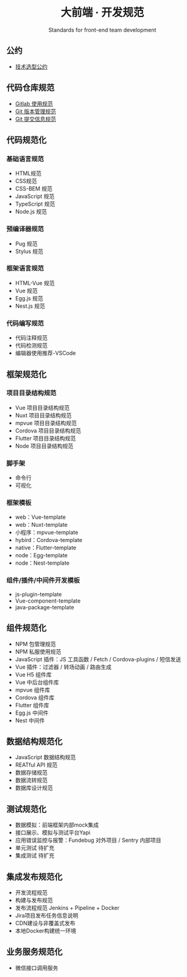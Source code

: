 # <div align="center">大前端 · 开发规范</div>

<div align="center">Standards for front-end team development</div>


## 公约

- [技术选型公约](docs/技术选型公约.md)

## 代码仓库规范

- [Gitlab 使用规范](docs/Gitlab使用规范.md)
- [Git 版本管理规范](docs/Git版本管理规范.md)
- [Git 提交信息规范](docs/Git提交信息规范.md)

## 代码规范化

### 基础语言规范

- HTML规范
- CSS规范
- CSS-BEM 规范
- JavaScript 规范
- TypeScript 规范
- Node.js 规范

### 预编译器规范

- Pug 规范
- Stylus 规范

### 框架语言规范

- HTML-Vue 规范
- Vue 规范
- Egg.js 规范
- Nest.js 规范


### 代码编写规范

- 代码注释规范
- 代码检测规范
- 编辑器使用推荐-VSCode

## 框架规范化

### 项目目录结构规范

- Vue 项目目录结构规范
- Nuxt 项目目录结构规范
- mpvue 项目目录结构规范
- Cordova 项目目录结构规范
- Flutter 项目目录结构规范
- Node 项目目录结构规范

### 脚手架

- 命令行
- 可视化

### 框架模板

- web：Vue-template
- web：Nuxt-template
- 小程序：mpvue-template
- hybird：Cordova-template
- native：Flutter-template
- node：Egg-template
- node：Nest-template

### 组件/插件/中间件开发模板

- js-plugin-template
- Vue-component-template
- java-package-template

## 组件规范化

- NPM 包管理规范
- NPM 私服使用规范
- JavaScript 插件：JS 工具函数 / Fetch / Cordova-plugins / 短信发送
- Vue 插件：过滤器 / 转场动画 / 路由生成
- Vue H5 组件库
- Vue 中后台组件库
- mpvue 组件库
- Cordova 组件库
- Flutter 组件库
- Egg.js 中间件
- Nest 中间件

## 数据结构规范化

- JavaScript 数据结构规范
- REATful API 规范
- 数据存储规范
- 数据流转规范
- 数据库设计规范

## 测试规范化

- 数据模拟：前端框架内部mock集成
- 接口展示、模拟与测试平台Yapi
- 应用错误监控与报警：Fundebug 对外项目 / Sentry 内部项目
- 单元测试 待扩充
-  集成测试 待扩充

## 集成发布规范化

- 开发流程规范
- 构建与发布规范
- 发布流程规范 Jenkins + Pipeline + Docker
- Jira项目发布任务信息说明
- CDN建设与非覆盖式发布
- 本地Docker构建统一环境

## 业务服务规范化
- 微信接口调用服务
